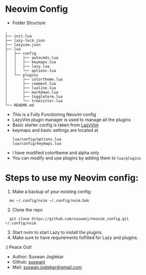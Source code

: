 
# Neovim Config

* Folder Structure
```
.
├── init.lua
├── lazy-lock.json
├── lazyvim.json
├── lua
│   ├── config
│   │   ├── autocmds.lua
│   │   ├── keymaps.lua
│   │   ├── lazy.lua
│   │   └── options.lua
│   └── plugins
│       ├── colortheme.lua
│       ├── comment.lua
│       ├── lualine.lua
│       ├── markdown.lua
│       ├── toggleterm.lua
│       └── treesitter.lua
└── README.md
```

- This is a Fully Functioning Neovim config
- LazyVim plugin manager is used to manage all the plugins
- Basic starter config is taken from [LazyVim](https://github.com/LazyVim/LazyVim)
- keymaps and basic settings are located at
  ```
  lua/config/options.lua
  lua/config/keymaps.lua
  ```
- I have modified colortheme and alpha only
- You can modify and use plugins by adding them to
  ```lua/plugins```



# Steps to use my Neovim config:

1. Make a backup of your existing config:
```
  mv ~/.config/nvim ~/.config/nvim.bak
```

2. Clone the repo
```
  git clone https://github.com/suswanj/neovim_config.git ~/.config/nvim
```

3. Start nvim to start Lazy to install the plugins.
4. Make sure to have requirements fulfilled for Lazy and plugins.

:) Peace Out!


- Author: Suswan Joglekar
- Github: [suswanj](https://github.com/suswanj)
- Mail: suswan.joglekar@gmail.com
